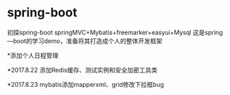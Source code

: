 # spring-boot
初探spring-boot
springMVC+Mybatis+freemarker+easyui+Mysql
这是spring—boot的学习demo，准备将其打造成个人的整体开发框架

*添加个人日程管理

*2017.8.22 添加Redis缓存、测试实例和安全加密工具类

*2017.8.23 mybatis添加mapperxml、grid修改下拉框bug
